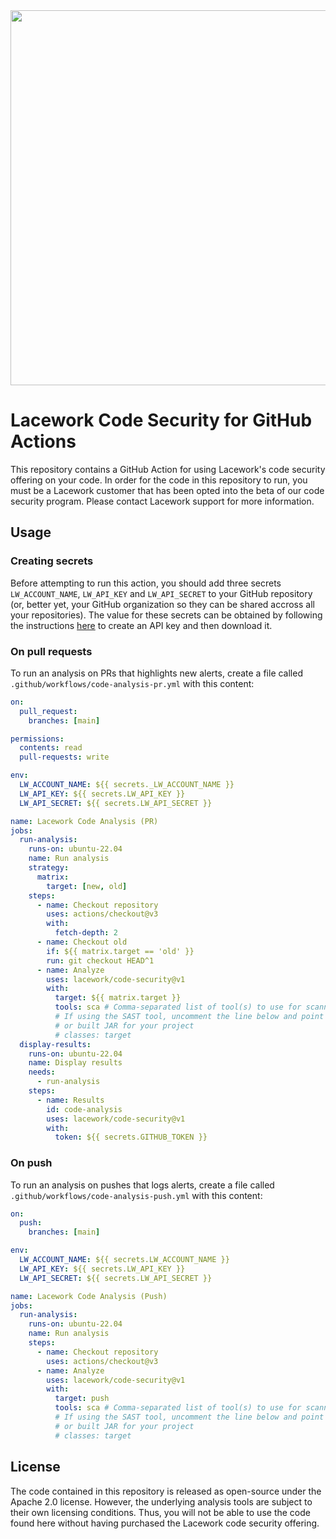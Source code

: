 <img src="https://techally-content.s3-us-west-1.amazonaws.com/public-content/lacework_logo_full.png" width="600">

# Lacework Code Security for GitHub Actions

This repository contains a GitHub Action for using Lacework's code security offering on your code. In order for the code in this repository to run, you must be a Lacework customer that has been opted into the beta of our code security program. Please contact Lacework support for more information.

## Usage

### Creating secrets

Before attempting to run this action, you should add three secrets `LW_ACCOUNT_NAME`, `LW_API_KEY` and `LW_API_SECRET` to your GitHub repository (or, better yet, your GitHub organization so they can be shared accross all your repositories). The value for these secrets can be obtained by following the instructions [here](https://docs.lacework.com/console/api-access-keys) to create an API key and then download it.

### On pull requests

To run an analysis on PRs that highlights new alerts, create a file called `.github/workflows/code-analysis-pr.yml` with this content:

```yaml
on:
  pull_request:
    branches: [main]

permissions:
  contents: read
  pull-requests: write

env:
  LW_ACCOUNT_NAME: ${{ secrets._LW_ACCOUNT_NAME }}
  LW_API_KEY: ${{ secrets.LW_API_KEY }}
  LW_API_SECRET: ${{ secrets.LW_API_SECRET }}

name: Lacework Code Analysis (PR)
jobs:
  run-analysis:
    runs-on: ubuntu-22.04
    name: Run analysis
    strategy:
      matrix:
        target: [new, old]
    steps:
      - name: Checkout repository
        uses: actions/checkout@v3
        with:
          fetch-depth: 2
      - name: Checkout old
        if: ${{ matrix.target == 'old' }}
        run: git checkout HEAD^1
      - name: Analyze
        uses: lacework/code-security@v1
        with:
          target: ${{ matrix.target }}
          tools: sca # Comma-separated list of tool(s) to use for scanning. Current options are sca and sast.
          # If using the SAST tool, uncomment the line below and point it to the generated classes directory
          # or built JAR for your project
          # classes: target
  display-results:
    runs-on: ubuntu-22.04
    name: Display results
    needs:
      - run-analysis
    steps:
      - name: Results
        id: code-analysis
        uses: lacework/code-security@v1
        with:
          token: ${{ secrets.GITHUB_TOKEN }}
```

### On push

To run an analysis on pushes that logs alerts, create a file called `.github/workflows/code-analysis-push.yml` with this content:

```yaml
on:
  push:
    branches: [main]

env:
  LW_ACCOUNT_NAME: ${{ secrets.LW_ACCOUNT_NAME }}
  LW_API_KEY: ${{ secrets.LW_API_KEY }}
  LW_API_SECRET: ${{ secrets.LW_API_SECRET }}

name: Lacework Code Analysis (Push)
jobs:
  run-analysis:
    runs-on: ubuntu-22.04
    name: Run analysis
    steps:
      - name: Checkout repository
        uses: actions/checkout@v3
      - name: Analyze
        uses: lacework/code-security@v1
        with:
          target: push
          tools: sca # Comma-separated list of tool(s) to use for scanning. Current options are sca and sast.
          # If using the SAST tool, uncomment the line below and point it to the generated classes directory
          # or built JAR for your project
          # classes: target
```

## License

The code contained in this repository is released as open-source under the Apache 2.0 license. However, the underlying analysis tools are subject to their own licensing conditions. Thus, you will not be able to use the code found here without having purchased the Lacework code security offering.
